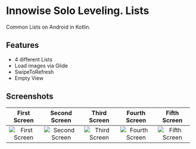 
# Innowise Solo Leveling. Lists

Common Lists on Android in Kotlin.
## Features

- 4 different Lists
- Load images via Glide
- SwipeToRefresh
- Empty View
## Screenshots

First Screen            |  Second Screen | Third Screen | Fourth Screen | Fifth Screen
:-------------------------:|:-------------------------:|:-------------------------:|:-------------------------:|:-------------------------: 
![First Screen](https://i.imgur.com/wDFehWi.png)  |  ![Second Screen](https://i.imgur.com/ybKeilA.png) | ![Third Screen](https://i.imgur.com/cHwYmLM.png) | ![Fourth Screen](https://i.imgur.com/ruuqvYe.png) | ![Fifth Screen](https://i.imgur.com/FPRGTTi.png)
